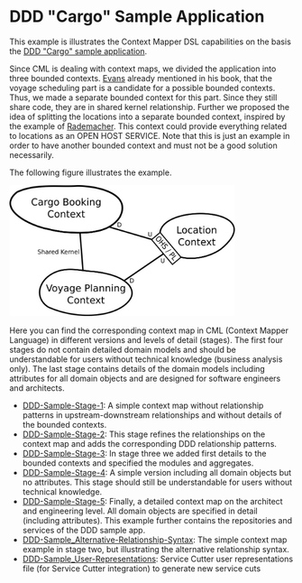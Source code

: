 # DDD "Cargo" Sample Application

This example is illustrates the Context Mapper DSL capabilities on the basis the [DDD "Cargo" sample application](https://github.com/citerus/dddsample-core). 

Since CML is dealing with context maps, we divided the application into three bounded contexts. [Evans][1] already mentioned in his book, that the voyage scheduling part is a candidate for a possible bounded contexts. Thus, we made a separate bounded context for this part. Since they still share code, they are in shared kernel relationship. Further we proposed the idea of splitting the locations into a separate bounded context, inspired by the example of [Rademacher][2]. This context could provide everything related to locations as an OPEN HOST SERVICE. Note that this is just an example in order to have another bounded context and must not be a good solution necessarily.

The following figure illustrates the example. 

<img alt="DDD Sample Context Map" src="./images/DDD-Cargo-Tracking-ContextMap-Illustration.png" width="400px">

Here you can find the corresponding context map in CML (Context Mapper Language) in different versions and levels of detail (stages). The first four stages do
not contain detailed domain models and should be understandable for users without technical knowledge (business analysis only). The last stage contains details of
the domain models including attributes for all domain objects and are designed for software engineers and architects.

 * [DDD-Sample-Stage-1](./DDD-Sample-Stage-1.cml): A simple context map without relationship patterns in upstream-downstream relationships and without details of the bounded contexts.
 * [DDD-Sample-Stage-2](./DDD-Sample-Stage-2.cml): This stage refines the relationships on the context map and adds the corresponding DDD relationship patterns.
 * [DDD-Sample-Stage-3](./DDD-Sample-Stage-3.cml): In stage three we added first details to the bounded contexts and specified the modules and aggregates.
 * [DDD-Sample-Stage-4](./DDD-Sample-Stage-4.cml): A simple version including all domain objects but no attributes. This stage should still be understandable for users without technical knowledge.
 * [DDD-Sample-Stage-5](./DDD-Sample-Stage-5.cml): Finally, a detailed context map on the architect and engineering level. All domain objects are specified in detail (including attributes). This example further contains the repositories and services of the DDD sample app.
 * [DDD-Sample_Alternative-Relationship-Syntax](./DDD-Sample_Alternative-Relationship-Syntax.cml): The simple context map example in stage two, but illustrating the alternative relationship syntax.
 * [DDD-Sample_User-Representations](./DDD-Sample_User-Representations.scl): Service Cutter user representations file (for Service Cutter integration) to generate new service cuts

[1]: https://www.oreilly.com/library/view/domain-driven-design-tackling/0321125215/
[2]: https://link.springer.com/chapter/10.1007/978-3-319-74781-1_17
